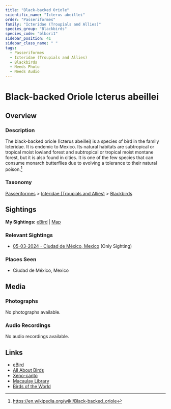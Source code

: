 ```yaml
---
title: "Black-backed Oriole"
scientific_name: "Icterus abeillei"
order: "Passeriformes"
family: "Icteridae (Troupials and Allies)"
species_group: "Blackbirds"
species_code: "blbori1"
sidebar_position: 41
sidebar_class_name: " "
tags: 
  - Passeriformes
  - Icteridae (Troupials and Allies)
  - Blackbirds
  - Needs Photo
  - Needs Audio
---
```


# Black-backed Oriole <span className='sci_name'>Icterus abeillei</span>

## Overview

### Description
The black-backed oriole (Icterus abeillei) is a species of bird in the family Icteridae.  It is endemic to Mexico.  Its natural habitats are subtropical or tropical moist lowland forest and subtropical or tropical moist montane forest, but it is also found in cities. It is one of the few species that can consume monarch butterflies due to evolving a tolerance to their natural poison.[^1]

[^1]: https://en.wikipedia.org/wiki/Black-backed_oriole

### Taxonomy
[Passeriformes](/tags/passeriformes) > [Icteridae (Troupials and Allies)](/tags/icteridae-troupials-and-allies) > [Blackbirds](/tags/blackbirds)


## Sightings

**My Sightings:** [eBird](https://ebird.org/lifelist?r=world&time=life&spp=blbori1) | [Map](/map?species_code=blbori1)

### Relevant Sightings

* [05-03-2024 - Ciudad de México, Mexico](https://ebird.org/checklist/S171944278) (Only Sighting)

### Places Seen

* Ciudad de México, Mexico



## Media
### Photographs
No photographs available.

### Audio Recordings
No audio recordings available.

## Links
* [eBird](https://ebird.org/species/blbori1) 
* [All About Birds](https://www.allaboutbirds.org/guide/blbori1) 
* [Xeno-canto](https://www.xeno-canto.org/species/icterus-abeillei) 
* [Macaulay Library](https://search.macaulaylibrary.org/catalog?taxonCode=blbori1&sort=rating_rank_desc)
* [Birds of the World](https://birdsoftheworld.org/bow/species/blbori1)
